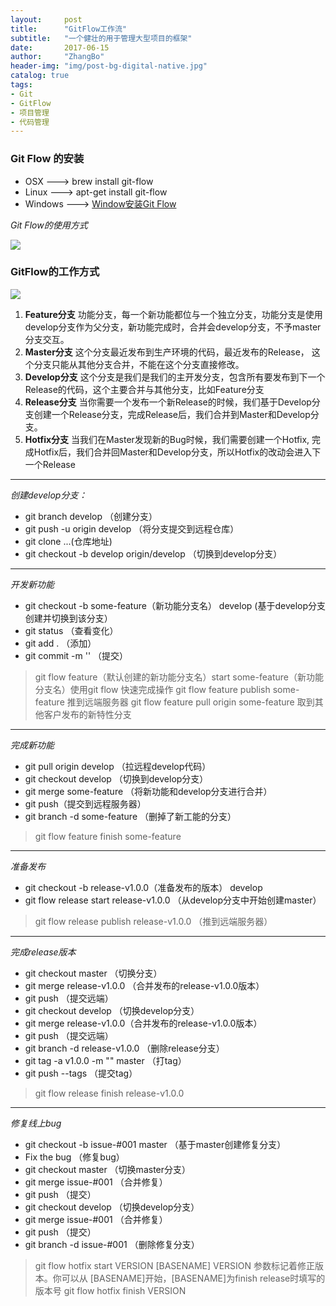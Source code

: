 ```yaml
---
layout:     post
title:      "GitFlow工作流"
subtitle:   "一个健壮的用于管理大型项目的框架"
date:       2017-06-15
author:     "ZhangBo"
header-img: "img/post-bg-digital-native.jpg"
catalog: true
tags:
- Git
- GitFlow
- 项目管理
- 代码管理
---
```

### Git Flow 的安装
- OSX  --->  brew install git-flow
- Linux ---> apt-get install git-flow
- Windows ---> [Window安装Git Flow](https://github.com/nvie/gitflow/wiki/Windows)

*Git Flow的使用方式*

![](http://op0s30etn.bkt.clouddn.com/o_git-flow-commands.png)
### GitFlow的工作方式

  ![](http://op0s30etn.bkt.clouddn.com/git-workflow-release-cycle-4maintenance.png)

1. **Feature分支** 
   功能分支，每一个新功能都位与一个独立分支，功能分支是使用develop分支作为父分支，新功能完成时，合并会develop分支，不予master分支交互。
2. **Master分支** 
   这个分支最近发布到生产环境的代码，最近发布的Release， 这个分支只能从其他分支合并，不能在这个分支直接修改。
3. **Develop分支** 
   这个分支是我们是我们的主开发分支，包含所有要发布到下一个Release的代码，这个主要合并与其他分支，比如Feature分支
4. **Release分支**
   当你需要一个发布一个新Release的时候，我们基于Develop分支创建一个Release分支，完成Release后，我们合并到Master和Develop分支。
5. **Hotfix分支**
   当我们在Master发现新的Bug时候，我们需要创建一个Hotfix, 完成Hotfix后，我们合并回Master和Develop分支，所以Hotfix的改动会进入下一个Release

----

*创建develop分支：*
- git branch develop （创建分支）
- git push -u origin develop （将分支提交到远程仓库）
- git clone ...(仓库地址) 
- git checkout -b develop origin/develop （切换到develop分支）

----

*开发新功能*
- git checkout -b some-feature（新功能分支名） develop (基于develop分支创建并切换到该分支）
- git status （查看变化）
- git add .  （添加）
- git commit -m ''  （提交）

> git flow feature（默认创建的新功能分支名）start  some-feature（新功能分支名）使用git flow 快速完成操作
> git flow feature publish some-feature 推到远端服务器
> git flow feature pull origin some-feature 取到其他客户发布的新特性分支

----

*完成新功能*
- git pull origin develop （拉远程develop代码）
- git checkout develop  （切换到develop分支）
- git merge some-feature （将新功能和develop分支进行合并）
- git push（提交到远程服务器）
- git branch -d some-feature （删掉了新工能的分支）

> git flow feature finish some-feature

----

*准备发布*
- git checkout -b release-v1.0.0（准备发布的版本） develop
- git flow release start  release-v1.0.0 （从develop分支中开始创建master）

> git flow release publish release-v1.0.0 （推到远端服务器）

----

*完成release版本*
- git checkout master （切换分支）
- git merge release-v1.0.0 （合并发布的release-v1.0.0版本）
- git push （提交远端）
- git checkout develop （切换develop分支）
- git merge release-v1.0.0（合并发布的release-v1.0.0版本）
- git push （提交远端）
- git branch -d release-v1.0.0 （删除release分支）
- git tag -a v1.0.0 -m "" master （打tag）
- git push --tags （提交tag）

> git flow release finish release-v1.0.0

----

*修复线上bug*
- git checkout -b issue-#001 master （基于master创建修复分支）
- Fix the bug （修复bug）
- git checkout master （切换master分支）
- git merge issue-#001 （合并修复）
- git push （提交）
- git checkout develop （切换develop分支）
- git merge issue-#001 （合并修复）
- git push （提交）
- git branch -d issue-#001 （删除修复分支）

> git flow hotfix start VERSION [BASENAME] VERSION 参数标记着修正版本。你可以从 [BASENAME]开始，[BASENAME]为finish release时填写的版本号
> git flow hotfix finish VERSION

